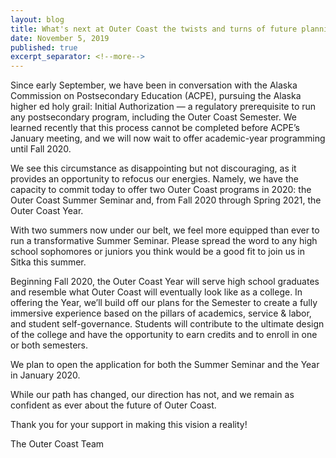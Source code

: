 ```yaml
---
layout: blog
title: What's next at Outer Coast the twists and turns of future planning
date: November 5, 2019
published: true
excerpt_separator: <!--more-->
---
```


Since early September, we have been in conversation with the Alaska Commission on Postsecondary Education (ACPE), pursuing the Alaska higher ed holy grail: Initial Authorization — a regulatory prerequisite to run any postsecondary program, including the Outer Coast Semester. We learned recently that this process cannot be completed before ACPE’s January meeting, and we will now wait to offer academic-year programming until Fall 2020.

We see this circumstance as disappointing but not discouraging, as it provides an opportunity to refocus our energies. Namely, we have the capacity to commit today to offer two Outer Coast programs in 2020: the Outer Coast Summer Seminar and, from Fall 2020 through Spring 2021, the Outer Coast Year.

<!--more-->

With two summers now under our belt, we feel more equipped than ever to run a transformative Summer Seminar. Please spread the word to any high school sophomores or juniors you think would be a good fit to join us in Sitka this summer.

Beginning Fall 2020, the Outer Coast Year will serve high school graduates and resemble what Outer Coast will eventually look like as a college. In offering the Year, we’ll build off our plans for the Semester to create a fully immersive experience based on the pillars of academics, service & labor, and student self-governance. Students will contribute to the ultimate design of the college and have the opportunity to earn credits and to enroll in one or both semesters.

We plan to open the application for both the Summer Seminar and the Year in January 2020.

While our path has changed, our direction has not, and we remain as confident as ever about the future of Outer Coast.

Thank you for your support in making this vision a reality!

The Outer Coast Team
